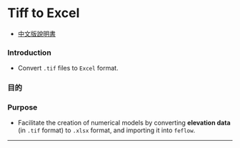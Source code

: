# Tiff to Excel
* [中文版說明書](./README_%E4%B8%AD%E6%96%87.md)

### Introduction

* Convert `.tif` files to `Excel` format.

### 目的

### Purpose

* Facilitate the creation of numerical models by converting **elevation data** (in `.tif` format) to `.xlsx` format, and importing it into `feflow`.

---